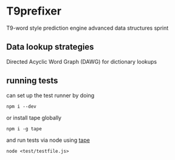 # T9prefixer

T9-word style prediction engine advanced data structures sprint


## Data lookup strategies

Directed Acyclic Word Graph (DAWG) for dictionary lookups



## running tests

can set up the test runner by doing

```
npm i --dev
```

or install tape globally

```
npm i -g tape
```

and run tests via node using [tape](https://github.com/substack/tape)

```
node <test/testfile.js>
```
